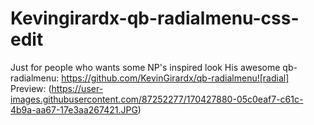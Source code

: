 # Kevingirardx-qb-radialmenu-css-edit
Just for people who wants some NP's inspired look
His awesome qb-radialmenu: https://github.com/KevinGirardx/qb-radialmenu![radial]
Preview: (https://user-images.githubusercontent.com/87252277/170427880-05c0eaf7-c61c-4b9a-aa67-17e3aa267421.JPG)
